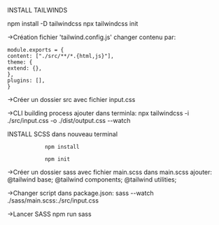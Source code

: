 INSTALL TAILWINDS

npm install -D tailwindcss
npx tailwindcss init

->Création fichier 'tailwind.config.js'
    changer contenu par:

    module.exports = {
    content: ["./src/**/*.{html,js}"],
    theme: {
    extend: {},
    },
    plugins: [],
    }

->Créer un dossier src avec fichier input.css

->CLI building process ajouter dans terminla:
                npx tailwindcss -i ./src/input.css -o ./dist/output.css --watch





INSTALL SCSS dans nouveau terminal

                npm install

                npm init

->Créer un dossier sass avec fichier main.scss
    dans main.scss 
    ajouter:
                @tailwind base;
                @tailwind components;
                @tailwind utilities;

->Changer script dans package.json:
                sass --watch ./sass/main.scss:./src/input.css   

->Lancer SASS
                npm run sass       